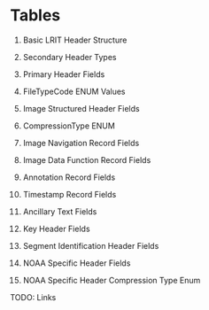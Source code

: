 # Tables

1. Basic LRIT Header Structure
2. Secondary Header Types

3. Primary Header Fields

4. FileTypeCode ENUM Values
5. Image Structured Header Fields
6. CompressionType ENUM
7. Image Navigation Record Fields
8. Image Data Function Record Fields
9. Annotation Record Fields
10. Timestamp Record Fields
11. Ancillary Text Fields
12. Key Header Fields
13. Segment Identification Header Fields
14. NOAA Specific Header Fields
15. NOAA Specific Header Compression Type Enum

TODO: Links

